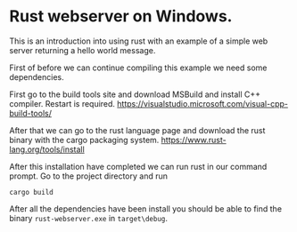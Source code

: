 # Rust webserver on Windows.

This is an introduction into using rust with an example of a simple web server returning a hello world message.

First of before we can continue compiling this example we need some dependencies.

First go to the build tools site and download MSBuild and install C++ compiler. Restart is required.
https://visualstudio.microsoft.com/visual-cpp-build-tools/

After that we can go to the rust language page and download the rust binary with the cargo packaging system.
https://www.rust-lang.org/tools/install

After this installation have completed we can run rust in our command prompt.
Go to the project directory and run

```
cargo build
``` 

After all the dependencies have been install you should be able to find the binary ```rust-webserver.exe``` in ```target\debug```.